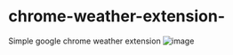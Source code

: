# chrome-weather-extension-
Simple google chrome weather extension 
![image](https://user-images.githubusercontent.com/52496230/221441447-f1c80fa1-3881-4fc0-9f5e-6e6b9479d3d7.png)
